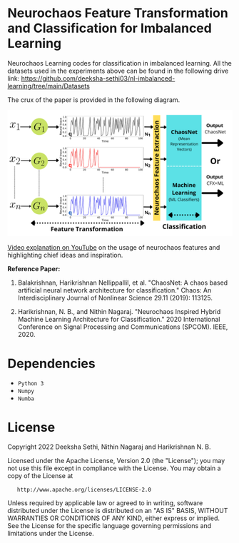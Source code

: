 # Neurochaos Feature Transformation and Classification for Imbalanced Learning
Neurochaos Learning codes for classification in imbalanced learning.
All the datasets used in the experiments above can be found in the following drive link: https://github.com/deeksha-sethi03/nl-imbalanced-learning/tree/main/Datasets

The crux of the paper is provided in the following diagram.

<img
src="architecture_diagram/NL_Architecture_1.png"
raw=true
alt="Subject Pronouns"
style="margin-right: 10px;"
/>

[Video explanation on YouTube](https://www.youtube.com/watch?v=Og3SQiYcisQ) on the usage of neurochaos features and highlighting chief ideas and inspiration.

**Reference Paper:**

1. Balakrishnan, Harikrishnan Nellippallil, et al. "ChaosNet: A chaos based artificial neural network architecture for classification." Chaos: An Interdisciplinary Journal of Nonlinear Science 29.11 (2019): 113125.

2. Harikrishnan, N. B., and Nithin Nagaraj. "Neurochaos Inspired Hybrid Machine Learning Architecture for Classification." 2020 International Conference on Signal Processing and Communications (SPCOM). IEEE, 2020.

# Dependencies

 - `Python 3`
 - `Numpy`
 - `Numba`


# License

Copyright 2022 Deeksha Sethi, Nithin Nagaraj and Harikrishnan N. B.

   Licensed under the Apache License, Version 2.0 (the "License");
   you may not use this file except in compliance with the License.
   You may obtain a copy of the License at

       http://www.apache.org/licenses/LICENSE-2.0
       
       
   
   Unless required by applicable law or agreed to in writing, software
   distributed under the License is distributed on an "AS IS" BASIS,
   WITHOUT WARRANTIES OR CONDITIONS OF ANY KIND, either express or implied.
   See the License for the specific language governing permissions and
   limitations under the License.
